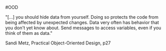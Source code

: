 #OOD

"[...] you should hide data from yourself. Doing so protects the code from being affected by unexpected changes. Data very often has behavior that you don't yet know about. Send messages to access variables, even if you think of them as data."

Sandi Metz, Practical Object-Oriented Design, p27